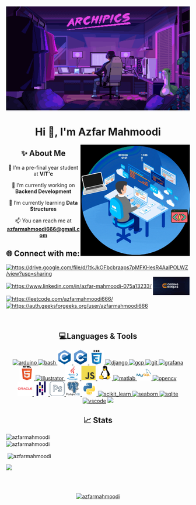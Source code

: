 ![logo](gif.gif)
<h1 align="center">Hi 👋, I'm Azfar Mahmoodi</h1>
  </h1>
  <!--<img align="right"  width="400" src="https://mir-s3-cdn-cf.behance.net/project_modules/disp/601014116770475.6068beff4640a.gif" /> -->
  <!--<img align="right"  width="400" src="https://media.tenor.com/kjXMU4dl8lAAAAAC/hello-world.gif" /> -->
   <img align="right"  width="300" src="giphy1.gif" /> 
    <!-- <img align="right" height="400" src="https://e0.pxfuel.com/wallpapers/609/188/desktop-wallpaper-fastest-data-data-visualization.jpg">  -->
<h2 align="center"> ✨ About Me</h2>
<div align="center">
  
📝 I’m a pre-final year student at **VIT'c**

🔭 I’m currently working on **Backend Development**

🌱 I’m currently learning **Data Structures**

📫 You can reach me at **azfarmahmoodi666@gmail.com**

</div>
  </div>
  




<h2 align="left" color=FFF>🌐 Connect with me:</h2>

<p align="left">
<a href="https://drive.google.com/file/d/1tkJkOFbcbraaps7pMFKHesR4AaIPOLWZ/view?usp=sharing" target="blank"><img align="center" src="https://img.shields.io/badge/Resume-478056?style=for-the-badge&logo=Google%20Drive&logoColor=white" alt="https://drive.google.com/file/d/1tkJkOFbcbraaps7pMFKHesR4AaIPOLWZ/view?usp=sharing" height="50" width="100" /></a>
<a href="https://linkedin.com/in/https://www.linkedin.com/in/azfar-mahmoodi-075a13233/" target="blank"><img align="center" src="https://raw.githubusercontent.com/rahuldkjain/github-profile-readme-generator/master/src/images/icons/Social/linked-in-alt.svg" alt="https://www.linkedin.com/in/azfar-mahmoodi-075a13233/" height="50" width="100" /></a>
<a href="https://www.codingninjas.com/studio/profile/871f60d9-5251-4468-8a73-44bd86c6a1ea" target="blank"><img align="center" src="Cod.jpg" alt="https://codingninjas.com/in/https://www.codingninjas.com/studio/profile/871f60d9-5251-4468-8a73-44bd86c6a1ea"height="50" width="100" /></a>
<a href="https://leetcode.com/azfarmahmoodi666/" target="blank"><img align="center" src="https://raw.githubusercontent.com/rahuldkjain/github-profile-readme-generator/master/src/images/icons/Social/leet-code.svg" alt="https://leetcode.com/azfarmahmoodi666/" height="50" width="100" /></a>
<a href="https://auth.geeksforgeeks.org/user/https://auth.geeksforgeeks.org/user/azfarmahmoodi666" target="blank"><img align="center" src="https://raw.githubusercontent.com/rahuldkjain/github-profile-readme-generator/master/src/images/icons/Social/geeks-for-geeks.svg" alt="https://auth.geeksforgeeks.org/user/azfarmahmoodi666" height="50" width="100" /></a>
</p>
<p>
<br> 
</p>
<h2 align="center" color=FFF>💻Languages & Tools </h2>
<p align="center"> <a href="https://www.arduino.cc/" target="_blank" rel="noreferrer"> <img src="https://cdn.worldvectorlogo.com/logos/arduino-1.svg" alt="arduino" width="40" height="40"/> </a> <a href="https://www.gnu.org/software/bash/" target="_blank" rel="noreferrer"> <img src="https://www.vectorlogo.zone/logos/gnu_bash/gnu_bash-icon.svg" alt="bash" width="40" height="40"/> </a> <a href="https://www.cprogramming.com/" target="_blank" rel="noreferrer"> <img src="https://raw.githubusercontent.com/devicons/devicon/master/icons/c/c-original.svg" alt="c" width="40" height="40"/> </a> <a href="https://www.w3schools.com/cpp/" target="_blank" rel="noreferrer"> <img src="https://raw.githubusercontent.com/devicons/devicon/master/icons/cplusplus/cplusplus-original.svg" alt="cplusplus" width="40" height="40"/> </a> <a href="https://www.w3schools.com/css/" target="_blank" rel="noreferrer"> <img src="https://raw.githubusercontent.com/devicons/devicon/master/icons/css3/css3-original-wordmark.svg" alt="css3" width="40" height="40"/> </a> <a href="https://www.djangoproject.com/" target="_blank" rel="noreferrer"> <img src="https://cdn.worldvectorlogo.com/logos/django.svg" alt="django" width="40" height="40"/> </a> <a href="https://cloud.google.com" target="_blank" rel="noreferrer"> <img src="https://www.vectorlogo.zone/logos/google_cloud/google_cloud-icon.svg" alt="gcp" width="40" height="40"/> </a> <a href="https://git-scm.com/" target="_blank" rel="noreferrer"> <img src="https://www.vectorlogo.zone/logos/git-scm/git-scm-icon.svg" alt="git" width="40" height="40"/> </a> <a href="https://grafana.com" target="_blank" rel="noreferrer"> <img src="https://www.vectorlogo.zone/logos/grafana/grafana-icon.svg" alt="grafana" width="40" height="40"/> </a> <a href="https://www.w3.org/html/" target="_blank" rel="noreferrer"> <img src="https://raw.githubusercontent.com/devicons/devicon/master/icons/html5/html5-original-wordmark.svg" alt="html5" width="40" height="40"/> </a> <a href="https://www.adobe.com/in/products/illustrator.html" target="_blank" rel="noreferrer"> <img src="https://www.vectorlogo.zone/logos/adobe_illustrator/adobe_illustrator-icon.svg" alt="illustrator" width="40" height="40"/> </a> <a href="https://www.java.com" target="_blank" rel="noreferrer"> <img src="https://raw.githubusercontent.com/devicons/devicon/master/icons/java/java-original.svg" alt="java" width="40" height="40"/> </a> <a href="https://developer.mozilla.org/en-US/docs/Web/JavaScript" target="_blank" rel="noreferrer"> <img src="https://raw.githubusercontent.com/devicons/devicon/master/icons/javascript/javascript-original.svg" alt="javascript" width="40" height="40"/> </a> <a href="https://www.linux.org/" target="_blank" rel="noreferrer"> <img src="https://raw.githubusercontent.com/devicons/devicon/master/icons/linux/linux-original.svg" alt="linux" width="40" height="40"/> </a> <a href="https://www.mathworks.com/" target="_blank" rel="noreferrer"> <img src="https://upload.wikimedia.org/wikipedia/commons/2/21/Matlab_Logo.png" alt="matlab" width="40" height="40"/> </a> <a href="https://www.mysql.com/" target="_blank" rel="noreferrer"> <img src="https://raw.githubusercontent.com/devicons/devicon/master/icons/mysql/mysql-original-wordmark.svg" alt="mysql" width="40" height="40"/> </a> <a href="https://opencv.org/" target="_blank" rel="noreferrer"> <img src="https://www.vectorlogo.zone/logos/opencv/opencv-icon.svg" alt="opencv" width="40" height="40"/> <br></a> <a href="https://www.oracle.com/" target="_blank" rel="noreferrer"> <img src="https://raw.githubusercontent.com/devicons/devicon/master/icons/oracle/oracle-original.svg" alt="oracle" width="40" height="40"/> </a> <a href="https://pandas.pydata.org/" target="_blank" rel="noreferrer"> <img src="https://raw.githubusercontent.com/devicons/devicon/2ae2a900d2f041da66e950e4d48052658d850630/icons/pandas/pandas-original.svg" alt="pandas" width="40" height="40"/> </a> <a href="https://www.photoshop.com/en" target="_blank" rel="noreferrer"> <img src="https://raw.githubusercontent.com/devicons/devicon/master/icons/photoshop/photoshop-line.svg" alt="photoshop" width="40" height="40"/> </a> <a href="https://www.postgresql.org" target="_blank" rel="noreferrer"> <img src="https://raw.githubusercontent.com/devicons/devicon/master/icons/postgresql/postgresql-original-wordmark.svg" alt="postgresql" width="40" height="40"/> </a> <a href="https://www.python.org" target="_blank" rel="noreferrer"> <img src="https://raw.githubusercontent.com/devicons/devicon/master/icons/python/python-original.svg" alt="python" width="40" height="40"/> </a> <a href="https://scikit-learn.org/" target="_blank" rel="noreferrer"> <img src="https://upload.wikimedia.org/wikipedia/commons/0/05/Scikit_learn_logo_small.svg" alt="scikit_learn" width="40" height="40"/> </a> <a href="https://seaborn.pydata.org/" target="_blank" rel="noreferrer"> <img src="https://seaborn.pydata.org/_images/logo-mark-lightbg.svg" alt="seaborn" width="40" height="40"/> </a> <a href="https://www.sqlite.org/" target="_blank" rel="noreferrer"> <img src="https://www.vectorlogo.zone/logos/sqlite/sqlite-icon.svg" alt="sqlite" width="40" height="40"/> </a>
<a href="https://vscode.com/" title="vscode"><img src="https://user-images.githubusercontent.com/25181517/192108891-d86b6220-e232-423a-bf5f-90903e6887c3.png" alt="vscode" width="40px" height="40px"></a>
  <a href="https://skillicons.dev">
    <img src="https://skillicons.dev/icons?i=r,github" />
<!--     <img src="https://skillicons.dev/icons?i=vscode,r,gcp,vercel,github,git" /> -->
  </a>
  <br>
</p>

<h2 align="center" color=FFF>📈 Stats </h2>
<p><img align="left" width="400" src="https://github-readme-stats.vercel.app/api/top-langs?username=azfarmahmoodi&bg_color=0d1117&hide_border=true&title_color=fff&show_icons=true&theme=highcontrast&limit=5&show_icons=true&locale=en&layout=compact" alt="azfarmahmoodi" /></p>

<p>&nbsp;<img align="center"  width="400"src="https://github-readme-stats.vercel.app/api?username=azfarmahmoodi&show_icons=true&bg_color=0d1117&hide_border=true&title_color=fff&show_icons=true&theme=highcontrast&limit=5&locale=en" alt="azfarmahmoodi" /></p>
<p>&nbsp;<img align="center"  width="450" src="https://github-readme-streak-stats.herokuapp.com/?bg_color=0d1117&hide_border=true&title_color=fff&show_icons=true&theme=highcontrast&limit=5&combine_all_yearly_contributions=true&user=azfarmahmoodi&" alt="azfarmahmoodi" /></p>

<p>
<img  width=780 src="http://github-profile-summary-cards.vercel.app/api/cards/profile-details?username=AzfarMahmoodi&theme=transparent&title_color=fff"/>

<!--- <img  width=1100 src="https://github-readme-activity-graph.vercel.app/graph?username=AzfarMahmoodi&bg_color=0d1117&color=58c6e5&line=58c6e5&point=ffffff&area=true&hide_border=true"/> --->


</p>




<!--- <img  width=365 src="http://github-profile-summary-cards.vercel.app/api/cards/repos-per-language?username=AzfarMahmoodi&theme=transparent&exclude=exclude"/> ---> 
<!---<img src="http://github-profile-summary-cards.vercel.app/api/cards/most-commit-language?username=AzfarMahmoodi&theme=transparent&exclude=exclude"/> ---> 
<!---<img src="http://github-profile-summary-cards.vercel.app/api/cards/productive-time?username=AzfarMahmoodi&theme=transparent&utcOffset=utcOffset"/>---> 

<!--- <img src="https://github-readme-stats-git-addprogressrankicon-rickstaa.vercel.app/api?username=AzfarMahmoodi&rank_icon=progress" /> ---> 

<!---  <img width=500  src="https://github-contributor-stats.vercel.app/api?username=AzfarMahmoodi&bg_color=0d1117&hide_border=true&title_color=fff&show_icons=true&theme=highcontrast&limit=5&combine_all_yearly_contributions=true" alt="azfarmahmoodi" /> 

<!--- ![](https://github-contributor-stats.vercel.app/api?username=AzfarMahmoodi&limit=5&theme=dark&combine_all_yearly_contributions=true) --->


<!--- <img  src="https://github-readme-activity-graph.vercel.app/graph?username=AzfarMahmoodi&bg_color=0d1117&color=ea89f0&line=fd8aff&point=ffffff&area=true&hide_border=true"/> pink --->

<!---<img  src="https://github-readme-activity-graph.vercel.app/graph?username=AzfarMahmoodi&bg_color=0d1117&color=ffffff&line=26a641&point=ffffff&area=true&hide_border=true"/> green--->

<br>
<h2> </h2>
<p align="center"><a href="https://github.com/ryo-ma/github-profile-trophy"><img src="https://github-profile-trophy.vercel.app/?username=azfarmahmoodi" alt="azfarmahmoodi" /></a> </p>

